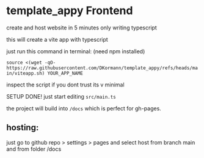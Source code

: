 

# template_appy Frontend

create and host website in 5 minutes only writing typescript

this will create a vite app with typescript

just run this command in terminal: (need npm installed)

`
source <(wget -qO- https://raw.githubusercontent.com/DKormann/template_appy/refs/heads/main/viteapp.sh) YOUR_APP_NAME
`

inspect the script if you dont trust its v minimal


SETUP DONE! just start editing `src/main.ts`

the project will build into `/docs` which is perfect for gh-pages.

## hosting:
just go to github repo > settings > pages and select host from branch main and from folder /docs 

